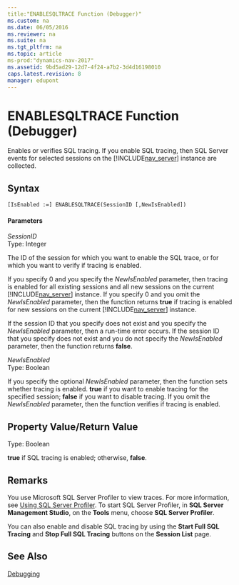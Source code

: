 ```yaml
---
title:"ENABLESQLTRACE Function (Debugger)"
ms.custom: na
ms.date: 06/05/2016
ms.reviewer: na
ms.suite: na
ms.tgt_pltfrm: na
ms.topic: article
ms-prod:"dynamics-nav-2017"
ms.assetid: 9bd5ad29-12d7-4f24-a7b2-3d4d16198010
caps.latest.revision: 8
manager: edupont
---
```

# ENABLESQLTRACE Function (Debugger)
Enables or verifies SQL tracing. If you enable SQL tracing, then SQL Server events for selected sessions on the [!INCLUDE[nav_server](includes/nav_server_md.md)] instance are collected.  
  
## Syntax  
  
```  
[IsEnabled :=] ENABLESQLTRACE(SessionID [,NewIsEnabled])  
```  
  
#### Parameters  
 *SessionID*  
 Type: Integer  
  
 The ID of the session for which you want to enable the SQL trace, or for which you want to verify if tracing is enabled.  
  
 If you specify 0 and you specify the *NewIsEnabled* parameter, then tracing is enabled for all existing sessions and all new sessions on the current [!INCLUDE[nav_server](includes/nav_server_md.md)] instance. If you specify 0 and you omit the *NewIsEnabled* parameter, then the function returns **true** if tracing is enabled for new sessions on the current [!INCLUDE[nav_server](includes/nav_server_md.md)] instance.  
  
 If the session ID that you specify does not exist and you specify the *NewIsEnabled* parameter, then a run\-time error occurs. If the session ID that you specify does not exist and you do not specify the *NewIsEnabled* parameter, then the function returns **false**.  
  
 *NewIsEnabled*  
 Type: Boolean  
  
 If you specify the optional *NewIsEnabled* parameter, then the function sets whether tracing is enabled. **true** if you want to enable tracing for the specified session; **false** if you want to disable tracing. If you omit the *NewIsEnabled* parameter, then the function verifies if tracing is enabled.  
  
## Property Value\/Return Value  
 Type: Boolean  
  
 **true** if SQL tracing is enabled; otherwise, **false**.  
  
## Remarks  
 You use Microsoft SQL Server Profiler to view traces. For more information, see [Using SQL Server Profiler](http://go.microsoft.com/fwlink/?LinkId=257789). To start SQL Server Profiler, in **SQL Server Management Studio**, on the **Tools** menu, choose **SQL Server Profiler**.  
  
 You can also enable and disable SQL tracing by using the **Start Full SQL Tracing** and **Stop Full SQL Tracing** buttons on the **Session List** page.  
  
## See Also  
 [Debugging](Debugging.md)